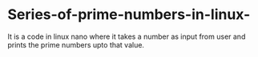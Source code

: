 # Series-of-prime-numbers-in-linux-
It is a code in linux nano where it takes a number as input from user and prints the prime numbers upto that value. 
